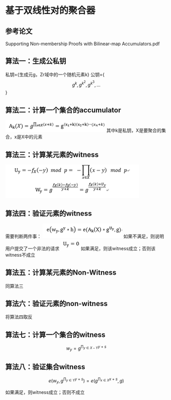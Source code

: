 # 基于双线性对的聚合器

## 参考论文
Supporting Non-membership Proofs with Bilinear-map Accumulators.pdf
## 算法一：生成公私钥
私钥={生成元g，Zr域中的一个随机元素k}
公钥={$$ g^k, g^{k^2}, g^{k^3}, ... $$}
## 算法二：计算一个集合的accumulator
![1](imgs/1.PNG)
其中k是私钥，X是要聚合的集合，x是X中的元素

## 算法三：计算某元素的witness
![2](imgs/2.PNG)

## 算法四：验证元素的witness
需要判断两件事：
![3](imgs/3.PNG)
如果不满足，则说明用户提交了一个非法的请求
![4](imgs/4.PNG)
如果满足，则该witness成立；否则该witness不成立
## 算法五：计算某元素的Non-Witness
同算法三
## 算法六：验证元素的non-witness
将算法四取反
## 算法七：计算一个集合的witness
$$ w_y=g^{\prod_{y \in X-Y} y+s}  $$
## 算法八：验证集合witness
$$ e(w_y,g^ {\prod_{y \in Y} y+s}) = e(g^ {\prod_{x \in X} x+s} , g) $$



如果满足，则witness成立；否则不成立
